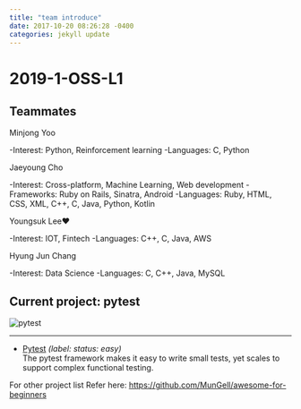 ```yaml
---
title: "team introduce"
date: 2017-10-20 08:26:28 -0400
categories: jekyll update
---
```


# 2019-1-OSS-L1

## Teammates
Minjong Yoo 

 -Interest: Python, Reinforcement learning
 -Languages: C, Python
<br> 

Jaeyoung Cho 

 -Interest: Cross-platform, Machine Learning, Web development
 -Frameworks: Ruby on Rails, Sinatra, Android
 -Languages: Ruby, HTML, CSS, XML, C++, C, Java, Python, Kotlin
<br> 

Youngsuk Lee♥

 -Interest: IOT, Fintech
 -Languages: C++, C, Java, AWS
<br> 

Hyung Jun Chang 

 -Interest: Data Science
 -Languages: C, C++, Java, MySQL
<br> 


## Current project: pytest

![pytest](https://docs.pytest.org/en/latest/_static/pytest1.png)

------



- [Pytest](https://github.com/pytest-dev/pytest/labels/status%3A%20easy) _(label: status: easy)_ <br> The pytest framework makes it easy to write small tests, yet scales to support complex functional testing.


For other project list Refer here: https://github.com/MunGell/awesome-for-beginners

